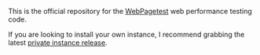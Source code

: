 This is the official repository for the <a href="https://www.webpagetest.org/" target="_blank">WebPagetest</a> web performance testing code.

If you are looking to install your own instance, I recommend grabbing the latest [private instance release](https://sites.google.com/a/webpagetest.org/docs/private-instances).
